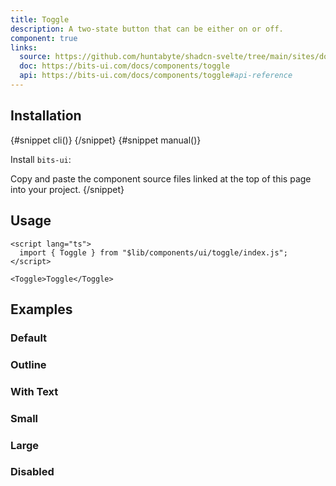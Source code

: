 ```yaml
---
title: Toggle
description: A two-state button that can be either on or off.
component: true
links:
  source: https://github.com/huntabyte/shadcn-svelte/tree/main/sites/docs/src/lib/registry/default/ui/toggle
  doc: https://bits-ui.com/docs/components/toggle
  api: https://bits-ui.com/docs/components/toggle#api-reference
---
```


<script>
  import { ComponentPreview, PMAddComp, PMInstall, Step, Steps, InstallTabs } from '$lib/components/docs';
</script>

<ComponentPreview name="toggle-demo">

<div></div>

</ComponentPreview>

## Installation

<InstallTabs>
{#snippet cli()}
<PMAddComp name="toggle" />
{/snippet}
{#snippet manual()}
<Steps>
<Step>

Install `bits-ui`:

</Step>
<PMInstall command="bits-ui -D" />
<Step>Copy and paste the component source files linked at the top of this page into your project.</Step>
</Steps>
{/snippet}
</InstallTabs>

## Usage

```svelte
<script lang="ts">
  import { Toggle } from "$lib/components/ui/toggle/index.js";
</script>

<Toggle>Toggle</Toggle>
```

## Examples

### Default

<ComponentPreview name="toggle-demo">

<div></div>

</ComponentPreview>

### Outline

<ComponentPreview name="toggle-outline">

<div></div>

</ComponentPreview>

### With Text

<ComponentPreview name="toggle-with-text">

<div></div>

</ComponentPreview>

### Small

<ComponentPreview name="toggle-sm">

<div></div>

</ComponentPreview>

### Large

<ComponentPreview name="toggle-lg">

<div></div>

</ComponentPreview>

### Disabled

<ComponentPreview name="toggle-disabled">

<div></div>

</ComponentPreview>

